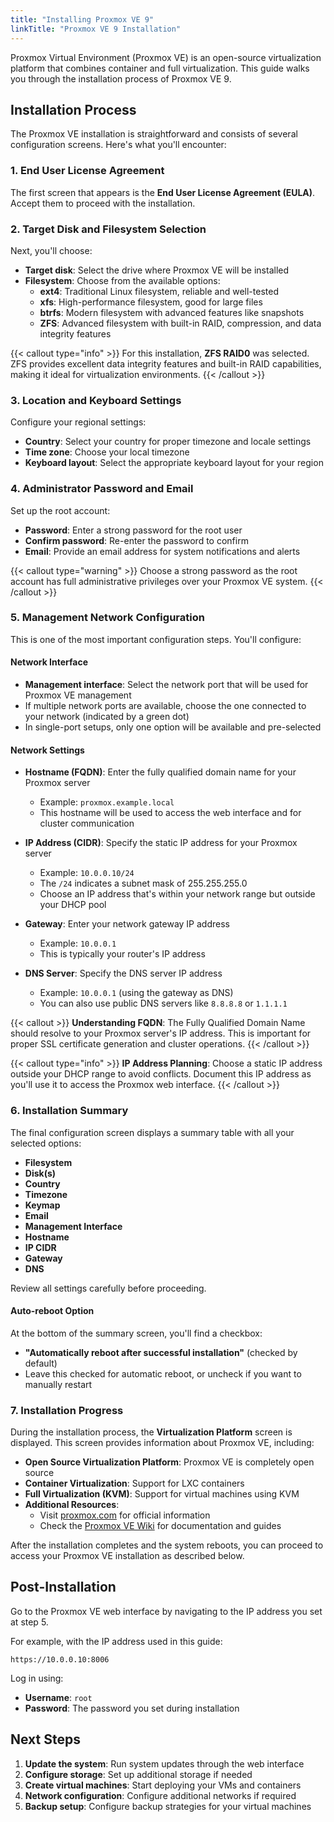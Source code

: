 ```yaml
---
title: "Installing Proxmox VE 9"
linkTitle: "Proxmox VE 9 Installation"
---
```


Proxmox Virtual Environment (Proxmox VE) is an open-source virtualization platform that combines container and full virtualization. This guide walks you through the installation process of Proxmox VE 9.

## Installation Process

The Proxmox VE installation is straightforward and consists of several configuration screens. Here's what you'll encounter:

### 1. End User License Agreement

The first screen that appears is the **End User License Agreement (EULA)**. Accept them to proceed with the installation.

### 2. Target Disk and Filesystem Selection

Next, you'll choose:
- **Target disk**: Select the drive where Proxmox VE will be installed
- **Filesystem**: Choose from the available options:
  - **ext4**: Traditional Linux filesystem, reliable and well-tested
  - **xfs**: High-performance filesystem, good for large files
  - **btrfs**: Modern filesystem with advanced features like snapshots
  - **ZFS**: Advanced filesystem with built-in RAID, compression, and data integrity features

{{< callout type="info" >}}
For this installation, **ZFS RAID0** was selected. ZFS provides excellent data integrity features and built-in RAID capabilities, making it ideal for virtualization environments.
{{< /callout >}}

### 3. Location and Keyboard Settings

Configure your regional settings:
- **Country**: Select your country for proper timezone and locale settings
- **Time zone**: Choose your local timezone
- **Keyboard layout**: Select the appropriate keyboard layout for your region

### 4. Administrator Password and Email

Set up the root account:
- **Password**: Enter a strong password for the root user
- **Confirm password**: Re-enter the password to confirm
- **Email**: Provide an email address for system notifications and alerts

{{< callout type="warning" >}}
Choose a strong password as the root account has full administrative privileges over your Proxmox VE system.
{{< /callout >}}

### 5. Management Network Configuration

This is one of the most important configuration steps. You'll configure:

#### Network Interface
- **Management interface**: Select the network port that will be used for Proxmox VE management
- If multiple network ports are available, choose the one connected to your network (indicated by a green dot)
- In single-port setups, only one option will be available and pre-selected

#### Network Settings
- **Hostname (FQDN)**: Enter the fully qualified domain name for your Proxmox server
  - Example: `proxmox.example.local`
  - This hostname will be used to access the web interface and for cluster communication

- **IP Address (CIDR)**: Specify the static IP address for your Proxmox server
  - Example: `10.0.0.10/24`
  - The `/24` indicates a subnet mask of 255.255.255.0
  - Choose an IP address that's within your network range but outside your DHCP pool

- **Gateway**: Enter your network gateway IP address
  - Example: `10.0.0.1`
  - This is typically your router's IP address

- **DNS Server**: Specify the DNS server IP address
  - Example: `10.0.0.1` (using the gateway as DNS)
  - You can also use public DNS servers like `8.8.8.8` or `1.1.1.1`

{{< callout >}}
**Understanding FQDN**: The Fully Qualified Domain Name should resolve to your Proxmox server's IP address. This is important for proper SSL certificate generation and cluster operations.
{{< /callout >}}

{{< callout type="info" >}}
**IP Address Planning**: Choose a static IP address outside your DHCP range to avoid conflicts. Document this IP address as you'll use it to access the Proxmox web interface.
{{< /callout >}}

### 6. Installation Summary

The final configuration screen displays a summary table with all your selected options:
- **Filesystem**
- **Disk(s)**
- **Country**
- **Timezone**
- **Keymap**
- **Email**
- **Management Interface**
- **Hostname**
- **IP CIDR**
- **Gateway**
- **DNS**

Review all settings carefully before proceeding.

#### Auto-reboot Option
At the bottom of the summary screen, you'll find a checkbox:
- **"Automatically reboot after successful installation"** (checked by default)
- Leave this checked for automatic reboot, or uncheck if you want to manually restart

### 7. Installation Progress

During the installation process, the **Virtualization Platform** screen is displayed. This screen provides information about Proxmox VE, including:

- **Open Source Virtualization Platform**: Proxmox VE is completely open source
- **Container Virtualization**: Support for LXC containers
- **Full Virtualization (KVM)**: Support for virtual machines using KVM
- **Additional Resources**: 
  - Visit [proxmox.com](https://www.proxmox.com) for official information
  - Check the [Proxmox VE Wiki](https://pve.proxmox.com/wiki/) for documentation and guides

After the installation completes and the system reboots, you can proceed to access your Proxmox VE installation as described below.

## Post-Installation

Go to the Proxmox VE web interface by navigating to the IP address you set at step 5.

For example, with the IP address used in this guide:
```
https://10.0.0.10:8006
```

Log in using:
- **Username**: `root`
- **Password**: The password you set during installation

## Next Steps

1. **Update the system**: Run system updates through the web interface
2. **Configure storage**: Set up additional storage if needed
3. **Create virtual machines**: Start deploying your VMs and containers
4. **Network configuration**: Configure additional networks if required
5. **Backup setup**: Configure backup strategies for your virtual machines
